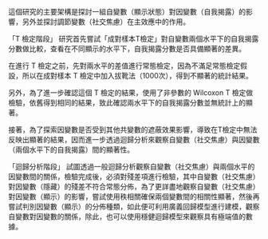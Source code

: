 這個研究的主要架構是探討一組自變數（顯示狀態）對因變數（自我揭露）的影響，另外並探討調節變數（社交焦慮）在主效應中的作用。

「T 檢定階段」
研究首先嘗試「成對樣本T檢定」對自變數兩個水平下的自我揭露分數做比較，查看在不同顯示的水平下，自我揭露分數是否具備顯著的差異。

在進行 T 檢定之前，先對兩水平的差值進行常態檢定，因為不滿足常態檢定假設，所以在成對樣本 T 檢定中加入拔靴法（1000次），得到不顯著的統計結果。

另外，為了進一步確認這個 T 檢定的結果，使用了非參數的 Wilcoxon T 檢定做檢驗，依舊得到相同的結果，致此確認兩水平下的自我揭露分數並無統計上的顯著。

接著，為了探索因變數是否受到其他共變數的遮蔽效果影響，導致在T檢定中無法反映出顯著的結果，因而進一步透過迴歸分析來觀察自變數（社交焦慮）與因變數（兩個水平下的自我揭露）間的顯著性。

「迴歸分析階段」
試圖透過一般迴歸分析觀察自變數（社交焦慮）與兩個水平的因變數間的關係，檢驗完成後，必須對殘差項進行檢驗，其中自變數（社交焦慮）對因變數（隱藏）的殘差不符合常態分佈，為了更詳盡地觀察自變數（社交焦慮）對因變數（顯示）的影響，嘗試使用秩相關確保兩個變數間的相關性顯著，然後再嘗試判別因變數（顯示）的分佈種類，如此便可利用廣義回歸模型進行建模，觀察自變數對因變數的關係，除此，也可以使用穩健迴歸模型來觀察具有極端值的數據。



